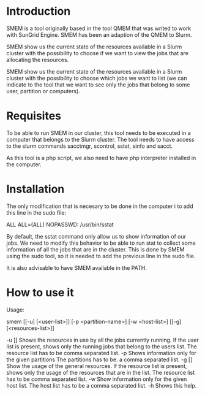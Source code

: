 
Introduction
=============

SMEM is a tool originally based in the tool QMEM that was writed to work with 
SunGrid Engine. SMEM has been an adaption of the QMEM to Slurm.

SMEM show us the current state of the resources available in a Slurm cluster 
with the possibility to choose if we want to view the jobs that are allocating
the resources.

SMEM show us the current state of the resources available in a Slurm cluster with 
the possibility to choose which jobs we want to list (we can indicate to the tool 
that we want to see only the jobs that belong to some user, partition or computers).

Requisites
==========

To be able to run SMEM in our cluster, this tool needs to be executed in a computer 
that belongs to the Slurm cluster. The tool needs to have access to the slurm 
commands sacctmgr, scontrol, sstat, sinfo and sacct.

As this tool is a php script, we also need to have php interpreter installed in the
computer.

Installation
============

The only modification that is necesary to be done in the computer i to add this line 
in the sudo file:

ALL ALL=(ALL) NOPASSWD: /usr/bin/sstat

By default, the sstat command only allow us to show information of our jobs. We need 
to modify this behavior to be able to run stat to collect some information of all the 
jobs that are in the cluster. This is done by SMEM using the sudo tool, so it is needed 
to add the previous line in the sudo file.

It is also advisable to have SMEM available in the PATH.

How to use it
==============

Usage:

  smem	[[-u] [\<user-list\>]] [-p \<partition-name\>] [-w \<host-list\>] [[-g] [\<resources-list\>]]

  -u [<user-list>]     Shows the resources in use by all the jobs currently
                         running.  If the user list is present, shows only the
                         running jobs that belong to the users list. The resource
                         list has to be comma separated list.
  -p <partition-list>      Shows information only for the given partitions The partitions has to be.
									a comma separated list.
  -g [<resource-list>] Show the usage of the general resources. If the resource
                         list is  present, shows only the usage of the resources
                         that are in the list. The resource list has to be comma
                         separated list.
  -w <host-list>       Show information only for the given host list. The host list
                         has to be a comma separated list.
  -h                   Shows this help.

